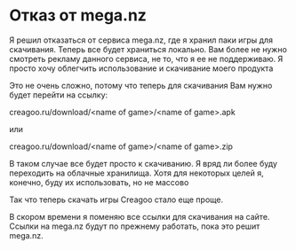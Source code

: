 # Отказ от mega.nz

Я решил отказаться от сервиса mega.nz, где я хранил паки игры для скачивания. Теперь все будет храниться локально.
Вам более не нужно смотреть рекламу данного сервиса, не то, что я ее не поддерживаю. Я просто хочу облегчить
использование и скачивание моего продукта

Это не очень сложно, потому что теперь для скачивания Вам нужно будет перейти на ссылку:

creagoo.ru/download/&lt;name of game&gt;/&lt;name of game&gt;.apk

или

creagoo.ru/download/&lt;name of game&gt;/&lt;name of game&gt;.zip

В таком случае все будет просто к скачиванию. Я вряд ли более буду переходить на облачные хранилища. Хотя для
некоторых целей я, конечно, буду их использовать, но не массово

Так что теперь скачать игры Creagoo стало еще проще.

В скором времени я поменяю все ссылки для скачивания на сайте. Ссылки на mega.nz будут по прежнему работать, пока это
решит mega.nz.
